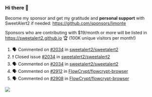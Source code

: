 ### Hi there 👋

Become my sponsor and get my gratitude and **personal support** with SweetAlert2 if needed: https://github.com/sponsors/limonte

Sponsors who are contributing with $19/month or more will be listed in https://sweetalert2.github.io 🏆 (100K unique visitors per month!)

<!--START_SECTION:activity-->
1. 🗣 Commented on [#2034](https://github.com//sweetalert2/sweetalert2/issues/2034) in [sweetalert2/sweetalert2](https://github.com//sweetalert2/sweetalert2)
2. ❗️ Closed issue [#2034](https://github.com//sweetalert2/sweetalert2/issues/2034) in [sweetalert2/sweetalert2](https://github.com//sweetalert2/sweetalert2)
3. 🗣 Commented on [#2034](https://github.com//sweetalert2/sweetalert2/issues/2034) in [sweetalert2/sweetalert2](https://github.com//sweetalert2/sweetalert2)
4. 🗣 Commented on [#2912](https://github.com//FlowCrypt/flowcrypt-browser/issues/2912) in [FlowCrypt/flowcrypt-browser](https://github.com//FlowCrypt/flowcrypt-browser)
5. 🗣 Commented on [#2908](https://github.com//FlowCrypt/flowcrypt-browser/issues/2908) in [FlowCrypt/flowcrypt-browser](https://github.com//FlowCrypt/flowcrypt-browser)
<!--END_SECTION:activity-->

![](https://github-readme-stats.vercel.app/api?username=limonte&theme=vue&show_icons=true)
